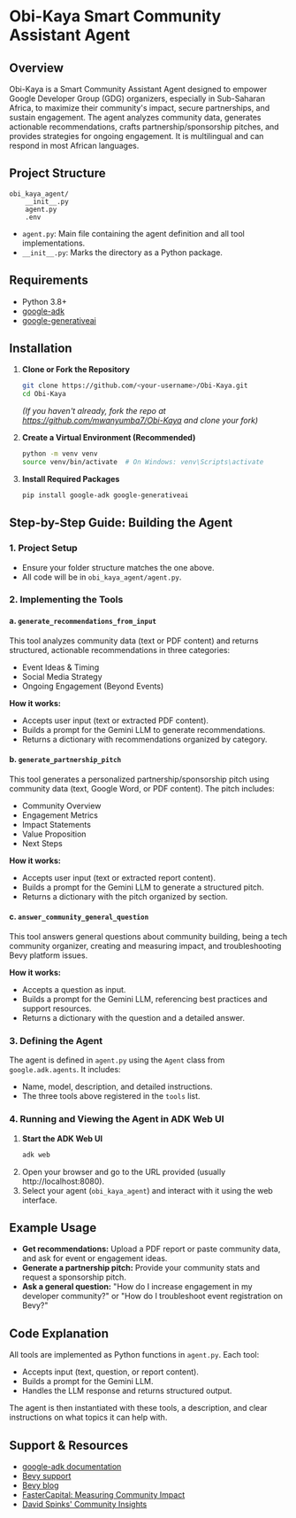 # Obi-Kaya Smart Community Assistant Agent

## Overview
Obi-Kaya is a Smart Community Assistant Agent designed to empower Google Developer Group (GDG) organizers, especially in Sub-Saharan Africa, to maximize their community's impact, secure partnerships, and sustain engagement. The agent analyzes community data, generates actionable recommendations, crafts partnership/sponsorship pitches, and provides strategies for ongoing engagement. It is multilingual and can respond in most African languages.

## Project Structure

```
obi_kaya_agent/
    __init__.py
    agent.py
    .env
```

- `agent.py`: Main file containing the agent definition and all tool implementations.
- `__init__.py`: Marks the directory as a Python package.

## Requirements
- Python 3.8+
- [google-adk](https://pypi.org/project/google-adk/)
- [google-generativeai](https://pypi.org/project/google-generativeai/)

## Installation

1. **Clone or Fork the Repository**
   ```sh
   git clone https://github.com/<your-username>/Obi-Kaya.git
   cd Obi-Kaya
   ```
   *(If you haven't already, fork the repo at https://github.com/mwanyumba7/Obi-Kaya and clone your fork)*

2. **Create a Virtual Environment (Recommended)**
   ```sh
   python -m venv venv
   source venv/bin/activate  # On Windows: venv\Scripts\activate
   ```

3. **Install Required Packages**
   ```sh
   pip install google-adk google-generativeai
   ```

## Step-by-Step Guide: Building the Agent

### 1. Project Setup
- Ensure your folder structure matches the one above.
- All code will be in `obi_kaya_agent/agent.py`.

### 2. Implementing the Tools

#### a. `generate_recommendations_from_input`
This tool analyzes community data (text or PDF content) and returns structured, actionable recommendations in three categories:
- Event Ideas & Timing
- Social Media Strategy
- Ongoing Engagement (Beyond Events)

**How it works:**
- Accepts user input (text or extracted PDF content).
- Builds a prompt for the Gemini LLM to generate recommendations.
- Returns a dictionary with recommendations organized by category.

#### b. `generate_partnership_pitch`
This tool generates a personalized partnership/sponsorship pitch using community data (text, Google Word, or PDF content). The pitch includes:
- Community Overview
- Engagement Metrics
- Impact Statements
- Value Proposition
- Next Steps

**How it works:**
- Accepts user input (text or extracted report content).
- Builds a prompt for the Gemini LLM to generate a structured pitch.
- Returns a dictionary with the pitch organized by section.

#### c. `answer_community_general_question`
This tool answers general questions about community building, being a tech community organizer, creating and measuring impact, and troubleshooting Bevy platform issues.

**How it works:**
- Accepts a question as input.
- Builds a prompt for the Gemini LLM, referencing best practices and support resources.
- Returns a dictionary with the question and a detailed answer.

### 3. Defining the Agent
The agent is defined in `agent.py` using the `Agent` class from `google.adk.agents`. It includes:
- Name, model, description, and detailed instructions.
- The three tools above registered in the `tools` list.

### 4. Running and Viewing the Agent in ADK Web UI

1. **Start the ADK Web UI**
   ```sh
   adk web
   ```
2. Open your browser and go to the URL provided (usually http://localhost:8080).
3. Select your agent (`obi_kaya_agent`) and interact with it using the web interface.

## Example Usage

- **Get recommendations:** Upload a PDF report or paste community data, and ask for event or engagement ideas.
- **Generate a partnership pitch:** Provide your community stats and request a sponsorship pitch.
- **Ask a general question:** "How do I increase engagement in my developer community?" or "How do I troubleshoot event registration on Bevy?"

## Code Explanation

All tools are implemented as Python functions in `agent.py`. Each tool:
- Accepts input (text, question, or report content).
- Builds a prompt for the Gemini LLM.
- Handles the LLM response and returns structured output.

The agent is then instantiated with these tools, a description, and clear instructions on what topics it can help with.

## Support & Resources
- [google-adk documentation](https://google.github.io/adk-docs/)
- [Bevy support](https://help.bevy.com/hc/en-us/categories/22880458639767-Community-Enterprise-Pro)
- [Bevy blog](https://bevy.com/b/blog)
- [FasterCapital: Measuring Community Impact](https://fastercapital.com/topics/measuring-and-analyzing-community-growth-and-impact.html)
- [David Spinks' Community Insights](https://davidspinks.substack.com/)
